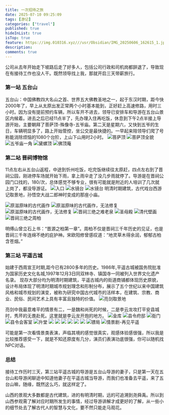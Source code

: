 ```yaml
---
title: 一次招待之旅
date: 2025-07-10 09:25:09
tags: [游记]
categories: ["travel"]   
published: true
hideInList: true
isTop: true
feature: https://img.010316.xyz///usr/Obsidian/IMG_20250606_162615_1.jpg
description: 
comments: true
---
```



公司从去年开始走下坡路后走了好多人，包括公司行政和司机岗都辞退了，导致现在有接待工作也没人干。既然领导找上我，那就开启三天带薪旅行。

### 第一站 五台山
五台山：中国佛教四大名山之首、世界五大佛教圣地之一，起于东汉时期，距今快2000年了，早上从太原出发正常两个小时基本能到，正好赶上高速修路，用时三小时。因为没有提前预约车辆，所以车开不进去，领导已安排车和导游在五台山景区内候着。进去之后已经11点半了，先办理入住再吃饭，休息到下午2点半接上导游开始，主要朝拜了菩萨顶-殊像寺-五爷庙。第二天是星期六，又快到五爷的生日，车辆明显多了，路上开始管控，坐公交是最快捷的。一早起来陪领导们爬了号称能消除烦恼的1080个台阶，上山下山用时2小时。
![菩萨顶](https://img.010316.xyz///usr/Obsidian/IMG_20250606_154141.jpg)
![菩萨顶全貌](https://img.010316.xyz///usr/Obsidian/IMG_20250607_084536.jpg)
![五爷庙一角](https://img.010316.xyz///usr/Obsidian/IMG_20250606_162615_1.jpg)
![黛螺顶](https://img.010316.xyz///usr/Obsidian/IMG_20250607_093415.jpg)
![_佛顶庵_](https://img.010316.xyz///usr/Obsidian/IMG_20250607_094026.jpg)

### 第二站 晋祠博物馆
11点左右从五台山返程，中途到忻州吃饭，吃完饭继续往太原赶，四点左右到了晋祠公园，刚进停车场就开始下雨，拿上雨伞走了没几步雨就停了。导游是在晋祠公园门口找的，180/次，总体感觉不够专业，很有可能就是附近的人培训了几次就上岗了，都没导游证。
![入口](https://img.010316.xyz///usr/Obsidian/IMG_20250607_161241.jpg)
![水镜台](https://img.010316.xyz///usr/Obsidian/IMG_20250607_161601.jpg)
![水镜台](https://img.010316.xyz///usr/Obsidian/IMG_20250607_162039.jpg)
明清时期建筑，古代戏台西游记取景地，孙悟空大战二郎神时变成的那座小庙。

![原滋原味的古代画作](https://img.010316.xyz///usr/Obsidian/IMG_20250607_162600.jpg)
![原滋原味的古代画作，无法修复](https://img.010316.xyz///usr/Obsidian/IMG_20250607_162506.jpg)
![原滋原味的古代画作，无法修复](https://img.010316.xyz///usr/Obsidian/IMG_20250607_162515.jpg)
![晋祠三绝之难老泉](https://img.010316.xyz///usr/Obsidian/IMG_20250607_172152.jpg)
![圣母殿](https://img.010316.xyz///usr/Obsidian/IMG_20250607_171055.jpg)
![清代壁画](https://img.010316.xyz///usr/Obsidian/IMG_20250607_164113.jpg)
![晋祠三绝之周柏](https://img.010316.xyz///usr/Obsidian/IMG_20250607_170440.jpg)

明傅山曾立石上书：“晋源之柏第一章”。周柏不仅是晋祠三千年历史的见证，也是晋祠三千年连绵不绝的庇护神。宋欧阳修曾感叹道：“地灵草木得余润，郁郁古柏含苍烟。”

### 第三站 平遥古城
始建于西周宣王时期,距今已有2800多年的历史。1986年,平遥古城被国务院批准为国家历史文化名城,1997年12月3日同双林寺、镇国寺一同被列入世界文化遗产名录。
现存大部分均为明清时期建筑，平遥古城内的街道商铺都体现历史原貌，设计布局体现了明清时期城市规划理念和形制分布，展示了五个世纪以来中国建筑风格和城市规划的演变，被称为研究中国古代城市的活样本，在建筑、宗教、商业、民俗、民间艺术上具有丰富且独特的价值。
![亮剑取景地](https://img.010316.xyz///usr/Obsidian/IMG_20250608_101304.jpg)

亮剑中我最意难平的情景有二，一是魏和尚死的时候，二是李云龙攻打平安县城时，秀芹的无畏赴死。这里就是李云龙开炮的地方。
![金库](https://img.010316.xyz///usr/Obsidian/IMG_20250608_113906.jpg)
![县令府邸](https://img.010316.xyz///usr/Obsidian/IMG_20250608_104436.jpg)
![衙门](https://img.010316.xyz///usr/Obsidian/IMG_20250608_103946.jpg)
![县令会客室](https://img.010316.xyz///usr/Obsidian/IMG_20250608_104303.jpg)
![升堂](https://img.010316.xyz///usr/Obsidian/IMG_20250608_103526.jpg)
![](https://img.010316.xyz///usr/Obsidian/IMG_20250608_103441.jpg)
![](https://img.010316.xyz///usr/Obsidian/IMG_20250608_103452.jpg)
![](https://img.010316.xyz///usr/Obsidian/IMG_20250608_103357.jpg)
![](https://img.010316.xyz///usr/Obsidian/IMG_20250608_103411.jpg)
![](https://img.010316.xyz///usr/Obsidian/IMG_20250608_103418.jpg)
![](https://img.010316.xyz///usr/Obsidian/IMG_20250608_103434.jpg)
![镖局](https://img.010316.xyz///usr/Obsidian/IMG_20250608_113605.jpg)
![情景剧-再见平遥](https://img.010316.xyz///usr/Obsidian/IMG_20250608_141536.jpg)

可能是第一次看情景类表演，声临其境的感觉很真实，观感体验感很强，所以我是比较推荐感受一下，就是不知还原度有几分，演员们表演功底很强，你可以随机找NPC对话。

### 总结
接待工作历时三天，第三站平遥古城的导游是五台山导游的妻子，只是第一天在五台山和导游闲聊途中知道他妻子在平遥古城当导游，而我们也准备去平遥，来了五台山嘛，随缘，既然这么巧，就这样定了。

山西的景观大多数都是古代建筑，进的有明清时期，远的可追溯到尧舜禹。所以到山西参观需了解对应时期所发生的事情，经过导游讲解才成更好的了解，从一些小的细节处去了解古代人的智慧与文化，要不然只能走马观花。